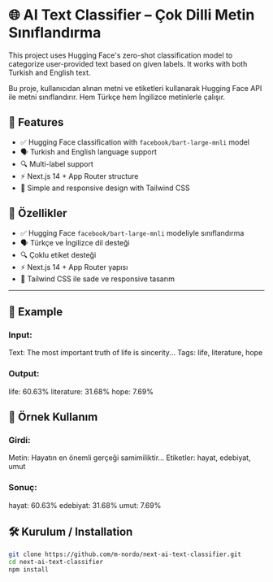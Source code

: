 # 🌐 AI Text Classifier – Çok Dilli Metin Sınıflandırma

This project uses Hugging Face's zero-shot classification model to categorize user-provided text based on given labels. It works with both Turkish and English text.

Bu proje, kullanıcıdan alınan metni ve etiketleri kullanarak Hugging Face API ile metni sınıflandırır. Hem Türkçe hem İngilizce metinlerle çalışır.

## 🚀 Features

- ✅ Hugging Face classification with `facebook/bart-large-mnli` model
- 🗣️ Turkish and English language support
- 🔍 Multi-label support
- ⚡ Next.js 14 + App Router structure
- 🎨 Simple and responsive design with Tailwind CSS

## 🚀 Özellikler

- ✅ Hugging Face `facebook/bart-large-mnli` modeliyle sınıflandırma
- 🗣️ Türkçe ve İngilizce dil desteği
- 🔍 Çoklu etiket desteği
- ⚡ Next.js 14 + App Router yapısı
- 🎨 Tailwind CSS ile sade ve responsive tasarım

---

## 🧪 Example

### Input:

Text: The most important truth of life is sincerity...
Tags: life, literature, hope

### Output: 

life: 60.63%
literature: 31.68%
hope: 7.69%

## 🧪 Örnek Kullanım

### Girdi:

Metin: Hayatın en önemli gerçeği samimiliktir...
Etiketler: hayat, edebiyat, umut

### Sonuç: 

hayat: 60.63%
edebiyat: 31.68%
umut: 7.69%

## 🛠️ Kurulum / Installation

```bash
git clone https://github.com/m-nordo/next-ai-text-classifier.git
cd next-ai-text-classifier
npm install
```
